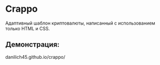 # Crappo

Адаптивный шаблон криптовалюты, написанный с использованием только HTML и CSS.


## Демонстрация:
danilich45.github.io/crappo/
